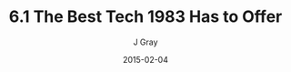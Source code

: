 ---
title: '6.1 The Best Tech 1983 Has to Offer'
alt: 'Mysteries of the Arcana'
date: '2015-02-04'
author: 'J Gray'
artist: 'Keira'
chapter: '6 Void in the Road'
filler: false
---